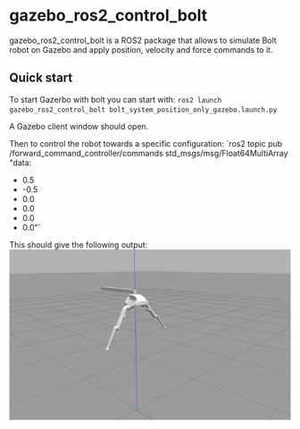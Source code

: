 # gazebo_ros2_control_bolt

gazebo_ros2_control_bolt is a ROS2 package that allows to simulate Bolt robot on Gazebo and apply position,
velocity and force commands to it.

## Quick start

To start Gazerbo with bolt you can start with:
`ros2 launch gazebo_ros2_control_bolt bolt_system_position_only_gazebo.launch.py`

A Gazebo client window should open.

Then to control the robot towards a specific configuration:
`ros2 topic pub /forward_command_controller/commands std_msgs/msg/Float64MultiArray "data:
- 0.5
- -0.5
- 0.0
- 0.0
- 0.0
- 0.0"`

This should give the following output:
<img src="./doc/pictures/gazebo_bolt_position_controlled.jpg" width="800" alt="Display " align="center"/>

